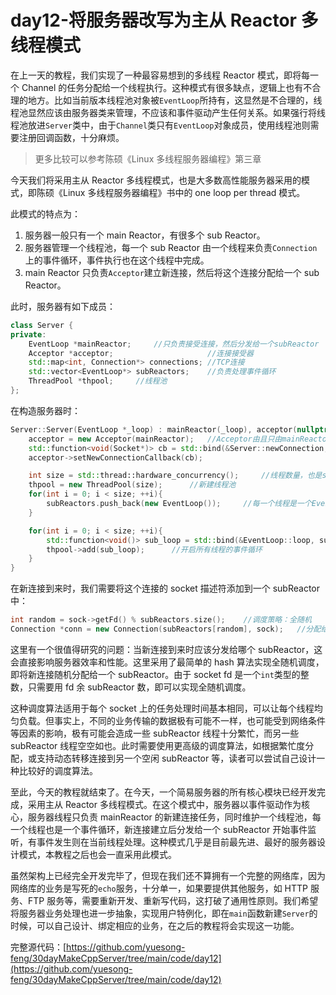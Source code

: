 # day12-将服务器改写为主从 Reactor 多线程模式

在上一天的教程，我们实现了一种最容易想到的多线程 Reactor 模式，即将每一个 Channel 的任务分配给一个线程执行。这种模式有很多缺点，逻辑上也有不合理的地方。比如当前版本线程池对象被`EventLoop`所持有，这显然是不合理的，线程池显然应该由服务器类来管理，不应该和事件驱动产生任何关系。如果强行将线程池放进`Server`类中，由于`Channel`类只有`EventLoop`对象成员，使用线程池则需要注册回调函数，十分麻烦。

> 更多比较可以参考陈硕《Linux 多线程服务器编程》第三章

今天我们将采用主从 Reactor 多线程模式，也是大多数高性能服务器采用的模式，即陈硕《Linux 多线程服务器编程》书中的 one loop per thread 模式。

此模式的特点为：

1. 服务器一般只有一个 main Reactor，有很多个 sub Reactor。
2. 服务器管理一个线程池，每一个 sub Reactor 由一个线程来负责`Connection`上的事件循环，事件执行也在这个线程中完成。
3. main Reactor 只负责`Acceptor`建立新连接，然后将这个连接分配给一个 sub Reactor。

此时，服务器有如下成员：

```cpp
class Server {
private:
    EventLoop *mainReactor;     //只负责接受连接，然后分发给一个subReactor
    Acceptor *acceptor;                     //连接接受器
    std::map<int, Connection*> connections; //TCP连接
    std::vector<EventLoop*> subReactors;    //负责处理事件循环
    ThreadPool *thpool;     //线程池
};
```

在构造服务器时：

```cpp
Server::Server(EventLoop *_loop) : mainReactor(_loop), acceptor(nullptr){
    acceptor = new Acceptor(mainReactor);   //Acceptor由且只由mainReactor负责
    std::function<void(Socket*)> cb = std::bind(&Server::newConnection, this, std::placeholders::_1);
    acceptor->setNewConnectionCallback(cb);

    int size = std::thread::hardware_concurrency();     //线程数量，也是subReactor数量
    thpool = new ThreadPool(size);      //新建线程池
    for(int i = 0; i < size; ++i){
        subReactors.push_back(new EventLoop());     //每一个线程是一个EventLoop
    }

    for(int i = 0; i < size; ++i){
        std::function<void()> sub_loop = std::bind(&EventLoop::loop, subReactors[i]);
        thpool->add(sub_loop);      //开启所有线程的事件循环
    }
}
```

在新连接到来时，我们需要将这个连接的 socket 描述符添加到一个 subReactor 中：

```cpp
int random = sock->getFd() % subReactors.size();    //调度策略：全随机
Connection *conn = new Connection(subReactors[random], sock);   //分配给一个subReactor
```

这里有一个很值得研究的问题：当新连接到来时应该分发给哪个 subReactor，这会直接影响服务器效率和性能。这里采用了最简单的 hash 算法实现全随机调度，即将新连接随机分配给一个 subReactor。由于 socket fd 是一个`int`类型的整数，只需要用 fd 余 subReactor 数，即可以实现全随机调度。

这种调度算法适用于每个 socket 上的任务处理时间基本相同，可以让每个线程均匀负载。但事实上，不同的业务传输的数据极有可能不一样，也可能受到网络条件等因素的影响，极有可能会造成一些 subReactor 线程十分繁忙，而另一些 subReactor 线程空空如也。此时需要使用更高级的调度算法，如根据繁忙度分配，或支持动态转移连接到另一个空闲 subReactor 等，读者可以尝试自己设计一种比较好的调度算法。

至此，今天的教程就结束了。在今天，一个简易服务器的所有核心模块已经开发完成，采用主从 Reactor 多线程模式。在这个模式中，服务器以事件驱动作为核心，服务器线程只负责 mainReactor 的新建连接任务，同时维护一个线程池，每一个线程也是一个事件循环，新连接建立后分发给一个 subReactor 开始事件监听，有事件发生则在当前线程处理。这种模式几乎是目前最先进、最好的服务器设计模式，本教程之后也会一直采用此模式。

虽然架构上已经完全开发完毕了，但现在我们还不算拥有一个完整的网络库，因为网络库的业务是写死的`echo`服务，十分单一，如果要提供其他服务，如 HTTP 服务、FTP 服务等，需要重新开发、重新写代码，这打破了通用性原则。我们希望将服务器业务处理也进一步抽象，实现用户特例化，即在`main`函数新建`Server`的时候，可以自己设计、绑定相应的业务，在之后的教程将会实现这一功能。

完整源代码：[https://github.com/yuesong-feng/30dayMakeCppServer/tree/main/code/day12](https://github.com/yuesong-feng/30dayMakeCppServer/tree/main/code/day12)
